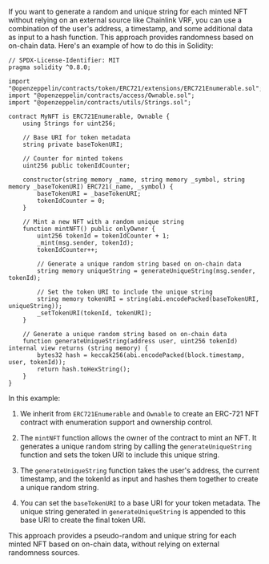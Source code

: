 If you want to generate a random and unique string for each minted NFT without relying on an external source like Chainlink VRF, you can use a combination of the user's address, a timestamp, and some additional data as input to a hash function. This approach provides randomness based on on-chain data. Here's an example of how to do this in Solidity:

```solidity
// SPDX-License-Identifier: MIT
pragma solidity ^0.8.0;

import "@openzeppelin/contracts/token/ERC721/extensions/ERC721Enumerable.sol";
import "@openzeppelin/contracts/access/Ownable.sol";
import "@openzeppelin/contracts/utils/Strings.sol";

contract MyNFT is ERC721Enumerable, Ownable {
    using Strings for uint256;

    // Base URI for token metadata
    string private baseTokenURI;

    // Counter for minted tokens
    uint256 public tokenIdCounter;

    constructor(string memory _name, string memory _symbol, string memory _baseTokenURI) ERC721(_name, _symbol) {
        baseTokenURI = _baseTokenURI;
        tokenIdCounter = 0;
    }

    // Mint a new NFT with a random unique string
    function mintNFT() public onlyOwner {
        uint256 tokenId = tokenIdCounter + 1;
        _mint(msg.sender, tokenId);
        tokenIdCounter++;

        // Generate a unique random string based on on-chain data
        string memory uniqueString = generateUniqueString(msg.sender, tokenId);

        // Set the token URI to include the unique string
        string memory tokenURI = string(abi.encodePacked(baseTokenURI, uniqueString));
        _setTokenURI(tokenId, tokenURI);
    }

    // Generate a unique random string based on on-chain data
    function generateUniqueString(address user, uint256 tokenId) internal view returns (string memory) {
        bytes32 hash = keccak256(abi.encodePacked(block.timestamp, user, tokenId));
        return hash.toHexString();
    }
}
```

In this example:

1. We inherit from `ERC721Enumerable` and `Ownable` to create an ERC-721 NFT contract with enumeration support and ownership control.

2. The `mintNFT` function allows the owner of the contract to mint an NFT. It generates a unique random string by calling the `generateUniqueString` function and sets the token URI to include this unique string.

3. The `generateUniqueString` function takes the user's address, the current timestamp, and the tokenId as input and hashes them together to create a unique random string.

4. You can set the `baseTokenURI` to a base URI for your token metadata. The unique string generated in `generateUniqueString` is appended to this base URI to create the final token URI.

This approach provides a pseudo-random and unique string for each minted NFT based on on-chain data, without relying on external randomness sources.
